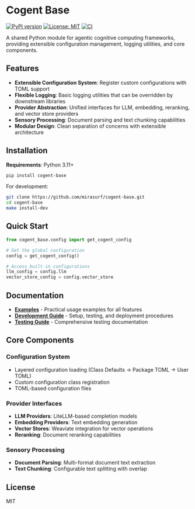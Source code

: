 # Cogent Base

[![PyPI version](https://img.shields.io/pypi/v/cogent-base)](https://pypi.python.org/pypi/cogent-base)
[![License: MIT](https://img.shields.io/badge/License-MIT-yellow.svg)](https://opensource.org/licenses/MIT)
[![CI](https://github.com/mirasurf/cogent-base/actions/workflows/ci.yml/badge.svg)](https://github.com/mirasurf/cogent-base/actions/workflows/ci.yml)

A shared Python module for agentic cognitive computing frameworks, providing extensible configuration management, logging utilities, and core components.

## Features

- **Extensible Configuration System**: Register custom configurations with TOML support
- **Flexible Logging**: Basic logging utilities that can be overridden by downstream libraries
- **Provider Abstraction**: Unified interfaces for LLM, embedding, reranking, and vector store providers
- **Sensory Processing**: Document parsing and text chunking capabilities
- **Modular Design**: Clean separation of concerns with extensible architecture

## Installation

**Requirements**: Python 3.11+

```bash
pip install cogent-base
```

For development:

```bash
git clone https://github.com/mirasurf/cogent-base.git
cd cogent-base
make install-dev
```

## Quick Start

```python
from cogent_base.config import get_cogent_config

# Get the global configuration
config = get_cogent_config()

# Access built-in configurations
llm_config = config.llm
vector_store_config = config.vector_store
```

## Documentation

- **[Examples](examples/)** - Practical usage examples for all features
- **[Development Guide](DEVELOPMENT.md)** - Setup, testing, and deployment procedures
- **[Testing Guide](tests/README.md)** - Comprehensive testing documentation

## Core Components

### Configuration System
- Layered configuration loading (Class Defaults → Package TOML → User TOML)
- Custom configuration class registration
- TOML-based configuration files

### Provider Interfaces
- **LLM Providers**: LiteLLM-based completion models
- **Embedding Providers**: Text embedding generation
- **Vector Stores**: Weaviate integration for vector operations
- **Reranking**: Document reranking capabilities

### Sensory Processing
- **Document Parsing**: Multi-format document text extraction
- **Text Chunking**: Configurable text splitting with overlap

## License

MIT
